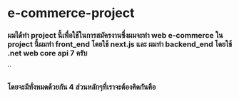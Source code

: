 # e-commerce-project

### **ผมได้ทำ project นี้เพื่อใช้ในการสมัครงานซึ่งผมจะทำ web e-commerce ใน project นี้ผมทำ front_end โดยใช้ next.js และ ผมทำ backend_end โดยใช้ .net web core api 7 ครับ**
``

### **โดยจะมีทั่งหมดด้วยกัน 4 ส่วนหลักๆที่เราจะต้องคิดกันคือ**

